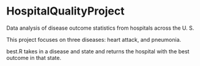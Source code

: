 HospitalQualityProject
======================

Data analysis of disease outcome statistics from hospitals across the U. S. 

This project focuses on three diseases: heart attack, and pneumonia. 

best.R takes in a disease and state and returns the hospital with the best outcome in that state. 




